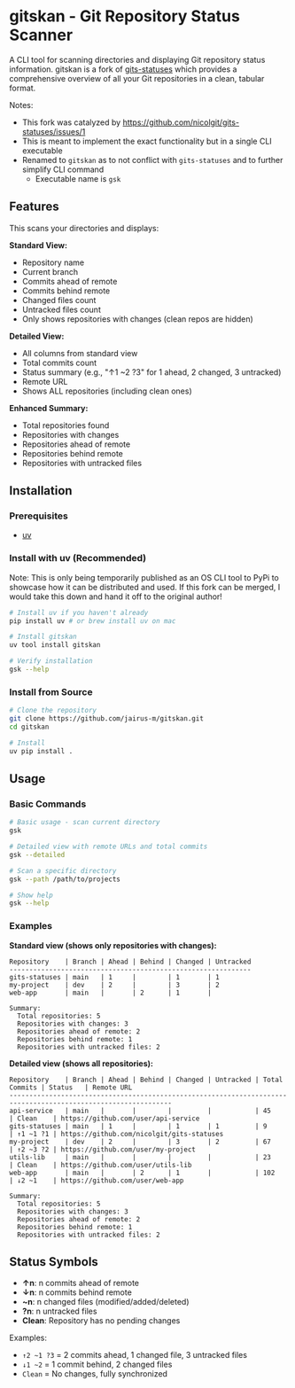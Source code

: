 # gitskan - Git Repository Status Scanner

A CLI tool for scanning directories and displaying Git repository status information. gitskan is a fork of [gits-statuses](https://github.com/nicolgit/gits-statuses) which provides a comprehensive overview of all your Git repositories in a clean, tabular format.

Notes:
- This fork was catalyzed by https://github.com/nicolgit/gits-statuses/issues/1 
- This is meant to implement the exact functionality but in a single CLI executable
- Renamed to `gitskan` as to not conflict with `gits-statuses` and to further simplify CLI command
  - Executable name is `gsk`

## Features

This scans your directories and displays:

**Standard View:**
- Repository name
- Current branch
- Commits ahead of remote
- Commits behind remote  
- Changed files count
- Untracked files count
- Only shows repositories with changes (clean repos are hidden)

**Detailed View:**
- All columns from standard view
- Total commits count
- Status summary (e.g., "↑1 ~2 ?3" for 1 ahead, 2 changed, 3 untracked)
- Remote URL
- Shows ALL repositories (including clean ones)

**Enhanced Summary:**
- Total repositories found
- Repositories with changes
- Repositories ahead of remote
- Repositories behind remote
- Repositories with untracked files

## Installation

### Prerequisites
- [uv](https://docs.astral.sh/uv/)

### Install with uv (Recommended)
Note: This is only being temporarily published as an OS CLI tool to PyPi to showcase how it can be distributed and used. If this fork can be merged, I would take this down and hand it off to the original author!

```bash
# Install uv if you haven't already
pip install uv # or brew install uv on mac

# Install gitskan
uv tool install gitskan

# Verify installation
gsk --help
```

### Install from Source

```bash
# Clone the repository
git clone https://github.com/jairus-m/gitskan.git
cd gitskan

# Install
uv pip install .
```

## Usage

### Basic Commands

```bash
# Basic usage - scan current directory
gsk

# Detailed view with remote URLs and total commits
gsk --detailed

# Scan a specific directory
gsk --path /path/to/projects

# Show help
gsk --help
```

### Examples

**Standard view (shows only repositories with changes):**
```
Repository    | Branch | Ahead | Behind | Changed | Untracked
-------------------------------------------------------------
gits-statuses | main   | 1     |        | 1       | 1        
my-project    | dev    | 2     |        | 3       | 2        
web-app       | main   |       | 2      | 1       |          

Summary:
  Total repositories: 5
  Repositories with changes: 3
  Repositories ahead of remote: 2
  Repositories behind remote: 1
  Repositories with untracked files: 2
```

**Detailed view (shows all repositories):**
```
Repository    | Branch | Ahead | Behind | Changed | Untracked | Total Commits | Status   | Remote URL                               
---------------------------------------------------------------------------------------------------------------
api-service   | main   |       |        |         |           | 45            | Clean    | https://github.com/user/api-service
gits-statuses | main   | 1     |        | 1       | 1         | 9             | ↑1 ~1 ?1 | https://github.com/nicolgit/gits-statuses
my-project    | dev    | 2     |        | 3       | 2         | 67            | ↑2 ~3 ?2 | https://github.com/user/my-project
utils-lib     | main   |       |        |         |           | 23            | Clean    | https://github.com/user/utils-lib
web-app       | main   |       | 2      | 1       |           | 102           | ↓2 ~1    | https://github.com/user/web-app

Summary:
  Total repositories: 5
  Repositories with changes: 3
  Repositories ahead of remote: 2
  Repositories behind remote: 1
  Repositories with untracked files: 2
```

## Status Symbols 

- **↑n**: n commits ahead of remote
- **↓n**: n commits behind remote  
- **~n**: n changed files (modified/added/deleted)
- **?n**: n untracked files
- **Clean**: Repository has no pending changes

Examples:
- `↑2 ~1 ?3` = 2 commits ahead, 1 changed file, 3 untracked files
- `↓1 ~2` = 1 commit behind, 2 changed files
- `Clean` = No changes, fully synchronized
